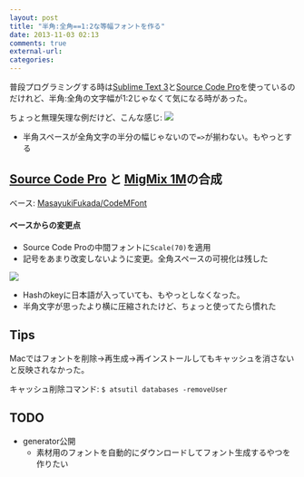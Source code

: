 ```yaml
---
layout: post
title: "半角:全角==1:2な等幅フォントを作る"
date: 2013-11-03 02:13
comments: true
external-url:
categories:
---
```


普段プログラミングする時は[Sublime Text 3](http://www.sublimetext.com/3)と[Source Code Pro](http://sourceforge.jp/projects/sfnet_sourcecodepro.adobe/)を使っているのだけれど、半角:全角の文字幅が1:2じゃなくて気になる時があった。

ちょっと無理矢理な例だけど、こんな感じ:
![](https://photos-3.dropbox.com/t/0/AADiNZK_LiJD2_M0TXMRxVv5mlPtTQX2qMbvch8txpwN9A/12/85825/png/2048x1536/3/1383418800/0/2/Screenshot%202013-11-03%2002.07.56.png/1WBSByeieM1FF0IeVHVnxf1LBxkd71dBIeM7uDKfvIA)

- 半角スペースが全角文字の半分の幅じゃないので`=>`が揃わない。もやっとする


## [Source Code Pro](http://sourceforge.jp/projects/sfnet_sourcecodepro.adobe/) と [MigMix 1M](http://mix-mplus-ipa.sourceforge.jp/migmix/#diff_migmix1p_migmix2p)の合成

ベース: [MasayukiFukada/CodeMFont](https://github.com/MasayukiFukada/CodeMFont)

#### ベースからの変更点
- Source Code Proの中間フォントに`Scale(70)`を適用
- 記号をあまり改変しないように変更。全角スペースの可視化は残した

![](https://photos-4.dropbox.com/t/0/AAD0Ce1z2kn40M8UpH01nkwP-ysqc1hCKeqXUfEk4CmuHg/12/85825/png/1024x768/3/1383418800/0/2/Screenshot%202013-11-03%2002.08.37.png/qto5DmwG8lwZPzjXJOtcBJLThC4eMaWKH1lKXBnWnaM)

- Hashのkeyに日本語が入っていても、もやっとしなくなった。
- 半角文字が思ったより横に圧縮されたけど、ちょっと使ってたら慣れた

## Tips
Macではフォントを削除→再生成→再インストールしてもキャッシュを消さないと反映されなかった。

キャッシュ削除コマンド: `$ atsutil databases -removeUser`

## TODO
- generator公開
    - 素材用のフォントを自動的にダウンロードしてフォント生成するやつを作りたい

